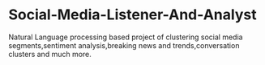 # Social-Media-Listener-And-Analyst

Natural Language processing based project of clustering social media segments,sentiment analysis,breaking news and trends,conversation clusters and much more.
